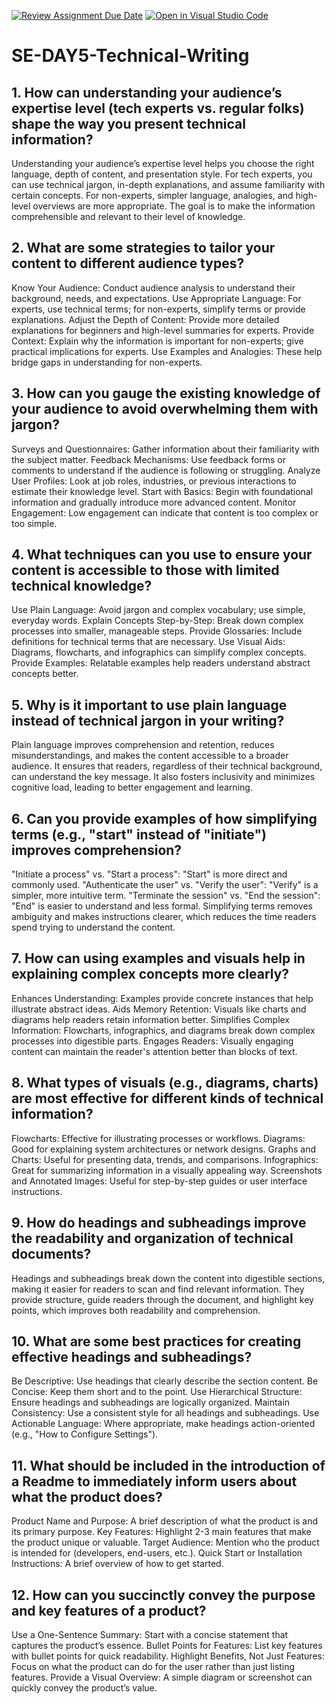 [![Review Assignment Due Date](https://classroom.github.com/assets/deadline-readme-button-22041afd0340ce965d47ae6ef1cefeee28c7c493a6346c4f15d667ab976d596c.svg)](https://classroom.github.com/a/zsAR-pyY)
[![Open in Visual Studio Code](https://classroom.github.com/assets/open-in-vscode-2e0aaae1b6195c2367325f4f02e2d04e9abb55f0b24a779b69b11b9e10269abc.svg)](https://classroom.github.com/online_ide?assignment_repo_id=15703707&assignment_repo_type=AssignmentRepo)
# SE-DAY5-Technical-Writing
## 1. How can understanding your audience’s expertise level (tech experts vs. regular folks) shape the way you present technical information?
Understanding your audience’s expertise level helps you choose the right language, depth of content, and presentation style. For tech experts, you can use technical jargon, in-depth explanations, and assume familiarity with certain concepts. For non-experts, simpler language, analogies, and high-level overviews are more appropriate. The goal is to make the information comprehensible and relevant to their level of knowledge.
## 2. What are some strategies to tailor your content to different audience types?
Know Your Audience: Conduct audience analysis to understand their background, needs, and expectations.
Use Appropriate Language: For experts, use technical terms; for non-experts, simplify terms or provide explanations.
Adjust the Depth of Content: Provide more detailed explanations for beginners and high-level summaries for experts.
Provide Context: Explain why the information is important for non-experts; give practical implications for experts.
Use Examples and Analogies: These help bridge gaps in understanding for non-experts.
## 3. How can you gauge the existing knowledge of your audience to avoid overwhelming them with jargon?
Surveys and Questionnaires: Gather information about their familiarity with the subject matter.
Feedback Mechanisms: Use feedback forms or comments to understand if the audience is following or struggling.
Analyze User Profiles: Look at job roles, industries, or previous interactions to estimate their knowledge level.
Start with Basics: Begin with foundational information and gradually introduce more advanced content.
Monitor Engagement: Low engagement can indicate that content is too complex or too simple.
## 4. What techniques can you use to ensure your content is accessible to those with limited technical knowledge?
Use Plain Language: Avoid jargon and complex vocabulary; use simple, everyday words.
Explain Concepts Step-by-Step: Break down complex processes into smaller, manageable steps.
Provide Glossaries: Include definitions for technical terms that are necessary.
Use Visual Aids: Diagrams, flowcharts, and infographics can simplify complex concepts.
Provide Examples: Relatable examples help readers understand abstract concepts better.
## 5. Why is it important to use plain language instead of technical jargon in your writing?
Plain language improves comprehension and retention, reduces misunderstandings, and makes the content accessible to a broader audience. It ensures that readers, regardless of their technical background, can understand the key message. It also fosters inclusivity and minimizes cognitive load, leading to better engagement and learning.
## 6. Can you provide examples of how simplifying terms (e.g., "start" instead of "initiate") improves comprehension?
"Initiate a process" vs. "Start a process": "Start" is more direct and commonly used.
"Authenticate the user" vs. "Verify the user": "Verify" is a simpler, more intuitive term.
"Terminate the session" vs. "End the session": "End" is easier to understand and less formal.
Simplifying terms removes ambiguity and makes instructions clearer, which reduces the time readers spend trying to understand the content.
## 7. How can using examples and visuals help in explaining complex concepts more clearly?
Enhances Understanding: Examples provide concrete instances that help illustrate abstract ideas.
Aids Memory Retention: Visuals like charts and diagrams help readers retain information better.
Simplifies Complex Information: Flowcharts, infographics, and diagrams break down complex processes into digestible parts.
Engages Readers: Visually engaging content can maintain the reader's attention better than blocks of text.
## 8. What types of visuals (e.g., diagrams, charts) are most effective for different kinds of technical information?
Flowcharts: Effective for illustrating processes or workflows.
Diagrams: Good for explaining system architectures or network designs.
Graphs and Charts: Useful for presenting data, trends, and comparisons.
Infographics: Great for summarizing information in a visually appealing way.
Screenshots and Annotated Images: Useful for step-by-step guides or user interface instructions.
## 9. How do headings and subheadings improve the readability and organization of technical documents?
Headings and subheadings break down the content into digestible sections, making it easier for readers to scan and find relevant information. They provide structure, guide readers through the document, and highlight key points, which improves both readability and comprehension.
## 10. What are some best practices for creating effective headings and subheadings?
Be Descriptive: Use headings that clearly describe the section content.
Be Concise: Keep them short and to the point.
Use Hierarchical Structure: Ensure headings and subheadings are logically organized.
Maintain Consistency: Use a consistent style for all headings and subheadings.
Use Actionable Language: Where appropriate, make headings action-oriented (e.g., "How to Configure Settings").
## 11. What should be included in the introduction of a Readme to immediately inform users about what the product does?
Product Name and Purpose: A brief description of what the product is and its primary purpose.
Key Features: Highlight 2-3 main features that make the product unique or valuable.
Target Audience: Mention who the product is intended for (developers, end-users, etc.).
Quick Start or Installation Instructions: A brief overview of how to get started.
## 12. How can you succinctly convey the purpose and key features of a product?
Use a One-Sentence Summary: Start with a concise statement that captures the product’s essence.
Bullet Points for Features: List key features with bullet points for quick readability.
Highlight Benefits, Not Just Features: Focus on what the product can do for the user rather than just listing features.
Provide a Visual Overview: A simple diagram or screenshot can quickly convey the product’s value.
